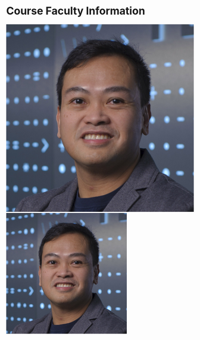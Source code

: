 # Course Faculty Information
![Leo](Headshot_Pictures/leo.jpg?raw=true "Title")
<img src="Headshot_Pictures/leo.jpg" width="324" height="324">
